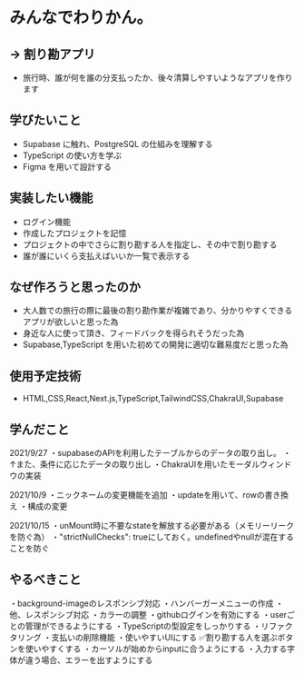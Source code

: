 # みんなでわりかん。

## → 割り勘アプリ

- 旅行時、誰が何を誰の分支払ったか、後々清算しやすいようなアプリを作ります

## 学びたいこと

- Supabase に触れ、PostgreSQL の仕組みを理解する
- TypeScript の使い方を学ぶ
- Figma を用いて設計する

## 実装したい機能

- ログイン機能
- 作成したプロジェクトを記憶
- プロジェクトの中でさらに割り勘する人を指定し、その中で割り勘する
- 誰が誰にいくら支払えばいいか一覧で表示する

## なぜ作ろうと思ったのか

- 大人数での旅行の際に最後の割り勘作業が複雑であり、分かりやすくできるアプリが欲しいと思った為
- 身近な人に使って頂き、フィードバックを得られそうだった為
- Supabase,TypeScript を用いた初めての開発に適切な難易度だと思った為

## 使用予定技術

- HTML,CSS,React,Next.js,TypeScript,TailwindCSS,ChakraUI,Supabase


## 学んだこと

2021/9/27 
・supabaseのAPIを利用したテーブルからのデータの取り出し。
・↑また、条件に応じたデータの取り出し
・ChakraUIを用いたモーダルウィンドウの実装

2021/10/9
・ニックネームの変更機能を追加
・updateを用いて、rowの書き換え
・構成の変更

2021/10/15
・unMount時に不要なstateを解放する必要がある（メモリーリークを防ぐ為）
・"strictNullChecks": trueにしておく。undefinedやnullが混在することを防ぐ


## やるべきこと

・background-imageのレスポンシブ対応
・ハンバーガーメニューの作成
・他、レスポンシブ対応
・カラーの調整
・githubログインを有効にする
・userごとの管理ができるようにする
・TypeScriptの型設定をしっかりする
・リファクタリング
・支払いの削除機能
・使いやすいUIにする
✅割り勘する人を選ぶボタンを使いやすくする
・カーソルが始めからinputに合うようにする
・入力する字体が違う場合、エラーを出すようにする